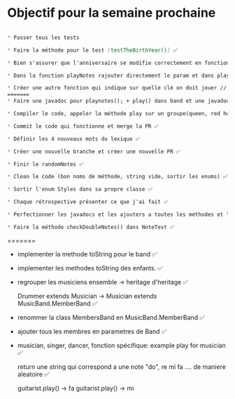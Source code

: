 # Objectif pour la semaine prochaine
```markdown

* Passer tous les tests 

* Faire la méthode pour le test [testTheBirthYear()] ✅

* Bien s'assurer que l'anniversaire se modifie correctement en fonction avec la méthode [testTheBirthdayFunction()] ✅

* Dans la fonction playNotes rajouter directement le param et dans play (fonction descendante) ✅ // rajouter les tests directs ✅

* Créer une autre fonction qui indique sur quelle clé on doit jouer // de maniere aléatoire // écrire tout les tests dabords ✅
=======
* Faire une javadoc pour playnotes(); + play() dans band et une javadoc pour playBand(); ✅

* Compiler le code, appeler la méthode play sur un groupe(queen, red hot etc..) ✅

* Commit le code qui fonctionne et merge la PR ✅

* Définir les 4 nouveaux mots du lexique ✅

* Créer une nouvelle branche et créer une nouvelle PR ✅

* Finir le randomNotes ✅

* Clean le code (bon noms de méthode, string vide, sortir les enums) ✅

* Sortir l'enum Styles dans sa propre classe ✅

* Chaque rétrospective présenter ce que j'ai fait ✅

* Perfectionner les javadocs et les ajouters a toutes les méthodes et les attributs ✅

* Faire la méthode checkDoubleNotes() dans NoteTest ✅
```
=======
* implementer la methode toString pour le band ✅
* implementer les methodes toString des enfants. ✅

* regrouper les musiciens ensemble -> heritage d'heritage ✅
  
    Drummer extends Musician -> Musician extends MusicBand.MemberBand ✅

* renommer la class MembersBand en MusicBand.MemberBand ✅ 

* ajouter tous les membres en parametres de Band ✅

* musician, singer, dancer, fonction spécifique: example play for musician ✅
    
    return une string qui correspond a une note "do", re mi fa .... de maniere aleatoire ✅

    guitarist.play() -> fa
    guitarist.play() -> mi
```
